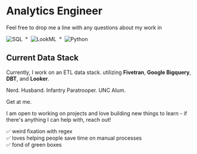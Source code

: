 # Analytics Engineer

Feel free to drop me a line with any questions about my work in </br>
<p><!--
  --><img src="https://img.shields.io/badge/SQL-green" alt="SQL"/>&nbsp&nbsp&deg&nbsp&nbsp<!-- 
  --><img src="https://img.shields.io/badge/lkml-blue" alt="LookML"/>&nbsp&nbsp&deg&nbsp&nbsp<!-- 
  --><img src="https://img.shields.io/badge/Python-yellow" alt="Python"/>&nbsp<!-- 
--></p> 


## Current Data Stack
Currently, I work on an ETL data stack. utilizing **Fivetran**, **Google Bigquery**, **DBT**, and **Looker**.</br>

Nerd.
Husband.
Infantry Paratrooper.
UNC Alum.

Get at me.

I am open to working on projects and love building new things to learn - if there's anything I can help with, reach out!


✅ weird fixation with regex </br>
✅ loves helping people save time on manual processes </br>
✅ fond of green boxes
<!---
Uh, sorry I don't have much in the way of easter eggs.

"Did you ever hear the tragedy of Darth Plagueis the Wise?"
"No."
"I thought not. It's not a story the Jedi would tell you. It's a Sith legend. Darth Plagueis... was a Dark Lord of the Sith so powerful and so wise, he could use the Force to influence the midi-chlorians... to create... life. He had such a knowledge of the dark side, he could even keep the ones he cared about... from dying."
"He could actually... save people from death?"
"The dark side of the Force is a pathway to many abilities... some consider to be unnatural."
"Wh– What happened to him?"
"He became so powerful, the only thing he was afraid of was... losing his power. Which eventually, of course, he did. Unfortunately, he taught his apprentice everything he knew. Then his apprentice killed him in his sleep. It's ironic. He could save others from death, but not himself."
"Is it possible to learn this power?"
"Not from a Jedi."
--->
